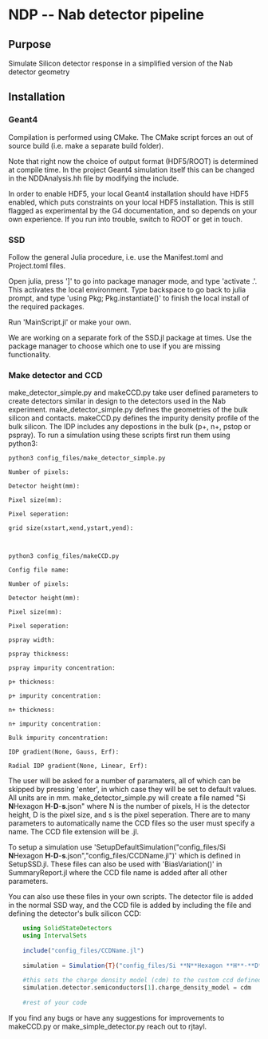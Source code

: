 # NDP -- Nab detector pipeline


## Purpose

Simulate Silicon detector response in a simplified version of the Nab detector geometry

## Installation


### Geant4


Compilation is performed using CMake. The CMake script forces an out of source build (i.e. make a separate build folder).

Note that right now the choice of output format (HDF5/ROOT) is determined at compile time. In the project Geant4 simulation itself this can be changed in the NDDAnalysis.hh file by modifying the include.

In order to enable HDF5, your local Geant4 installation should have HDF5 enabled, which puts constraints on your local HDF5 installation. This is still flagged as experimental by the G4 documentation, and so depends on your own experience. If you run into trouble, switch to ROOT or get in touch.

### SSD

Follow the general Julia procedure, i.e. use the Manifest.toml and Project.toml files.

Open julia, press ']' to go into package manager mode, and type 'activate .'. This activates the local environment. Type backspace to go back to julia prompt, and type 'using Pkg; Pkg.instantiate()' to finish the local install of the required packages.

Run 'MainScript.jl' or make your own.

We are working on a separate fork of the SSD.jl package at times. Use the package manager to choose which one to use if you are missing functionality.

### Make detector and CCD

make_detector_simple.py and makeCCD.py take user defined parameters to create detectors similar in design to the detectors used in the Nab experiment. make_detector_simple.py defines the geometries of the bulk silicon and contacts. makeCCD.py defines the impurity density profile of the bulk silicon. The IDP includes any depostions in the bulk (p+, n+, pstop or pspray). To run a simulation using these scripts first run them using python3: 

    python3 config_files/make_detector_simple.py
    
    Number of pixels: 

    Detector height(mm): 

    Pixel size(mm): 

    Pixel seperation: 

    grid size(xstart,xend,ystart,yend): 
    
    
    
    python3 config_files/makeCCD.py
    
    Config file name: 

    Number of pixels: 

    Detector height(mm): 

    Pixel size(mm): 

    Pixel seperation: 

    pspray width: 

    pspray thickness: 

    pspray impurity concentration: 

    p+ thickness: 

    p+ impurity concentration: 

    n+ thickness: 

    n+ impurity concentration: 

    Bulk impurity concentration: 

    IDP gradient(None, Gauss, Erf): 

    Radial IDP gradient(None, Linear, Erf): 
    
The user will be asked for a number of paramaters, all of which can be skipped by pressing 'enter', in which case they will be set to default values. All units are in mm. make_detector_simple.py will create a file named "Si **N**Hexagon **H**-**D**-**s**.json" where N is the number of pixels, H is the detector height, D is the pixel size, and s is the pixel seperation. There are to many parameters to automatically name the CCD files so the user must specify a name. The CCD file extension will be .jl.

To setup a simulation use 'SetupDefaultSimulation("config_files/Si **N**Hexagon **H**-**D**-**s**.json","config_files/CCDName.jl")' which is defined in SetupSSD.jl. These files can also be used with 'BiasVariation()' in SummaryReport.jl where the CCD file name is added after all other parameters.

You can also use these files in your own scripts. The detector file is added in the normal SSD way, and the CCD file is added by including the file and defining the detector's bulk silicon CCD:
```julia
    using SolidStateDetectors
    using IntervalSets
    
    include("config_files/CCDName.jl")
    
    simulation = Simulation{T}("config_files/Si **N**Hexagon **H**-**D**-**s**.json")
    
    #this sets the charge density model (cdm) to the custom ccd defined in CCDName.jl
    simulation.detector.semiconductors[1].charge_density_model = cdm
    
    #rest of your code
```

If you find any bugs or have any suggestions for improvements to makeCCD.py or make_simple_detector.py reach out to rjtayl.
